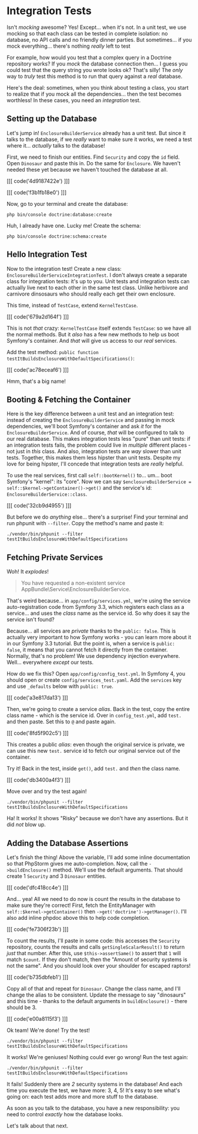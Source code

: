 # Integration Tests

Isn't *mocking* awesome? Yes! Except... when it's not. In a unit test, we use mocking
so that each class can be tested in complete isolation: no database, no API calls
and no friendly dinner parties. But sometimes... if you mock everything... there's
nothing *really* left to test

For example, how would you test that a complex query in a Doctrine repository works?
If you *mock* the database connection then... I guess you could test that the query
string you wrote looks ok? That's silly! The *only* way to *truly* test this method
is to run that query against a *real* database.

Here's the deal: sometimes, when you think about testing a class, you start to
realize that if you mock all the dependencies... then the test becomes worthless!
In these cases, you need an *integration* test.

## Setting up the Database

Let's jump in! `EnclosureBuilderService` already has a unit test. But since it talks
to the database, if we *really* want to make sure it works, we need a test where it...
*actually* talks to the database!

First, we need to finish our entities. Find ``Security`` and copy the ``id`` field.
Open ``Dinosaur`` and paste this in. Do the same for ``Enclosure``. We haven't needed
these yet because we haven't touched the database at all. 

[[[ code('4d9187422e') ]]]

[[[ code('f3b1fb18e0') ]]]

Now, go to your terminal and create the database:

```terminal
php bin/console doctrine:database:create
```

Huh, I already have one. Lucky me! Create the schema:

```terminal
php bin/console doctrine:schema:create
```

## Hello Integration Test

Now to the integration test! Create a new class: `EnclosureBuilderServiceIntegrationTest`.
I don't always create a separate class for integration tests: it's up to you. Unit
tests and integration tests can actually live next to each other in the same test
class. Unlike herbivore and carnivore dinsosaurs who should really each get their
own enclosure.

This time, instead of `TestCase`, extend `KernelTestCase`.

[[[ code('679a2d164f') ]]]

This is not *that* crazy: `KernelTestCase` itself extends `TestCase`: so we have
all the normal methods. But it *also* has a few new methods to help us boot Symfony's
container. And *that* will give us access to our *real* services.

Add the test method: `public function testItBuildsEnclosureWithDefaultSpecifications()`:

[[[ code('ac78eceaf6') ]]]

Hmm, that's a big name!

## Booting & Fetching the Container

Here is the key difference between a unit test and an integration test: instead of
creating the `EnclosureBuilderService` and passing in mock dependencies,
we'll boot Symfony's container and ask *it* for the `EnclosureBuilderService`.
And of course, *that* will be configured to talk to our real database. This makes
integration tests less "pure" than unit tests: if an integration tests fails, the
problem could live in *multiple* different places - not just in *this* class. And
also, integration tests are *way* slower than unit tests. Together, this makes them
less hipster than unit tests. Despite my love for being hipster, I'll concede that
integration tests are *really* helpful.

To use the real services, first call `self::bootKernel()` to... um... boot Symfony's
"kernel": its "core". Now we can say `$enclosureBuilderService = self::$kernel->getContainer()->get()`
and the service's id: `EnclosureBuilderService::class`.

[[[ code('32cb9d4955') ]]]

But before we do *anything* else... there's a surprise! Find your terminal and run
phpunit with `--filter`. Copy the method's name and paste it:

```terminal-silent
./vendor/bin/phpunit --filter testItBuildsEnclosureWithDefaultSpecifications
```

## Fetching Private Services

Woh! It *explodes*!

> You have requested a non-existent service AppBundle\Service\EnclosureBuilderService.

That's weird because... in `app/config/services.yml`, we're using the service
auto-registration code from Symfony 3.3, which registers each class as a service...
and uses the *class* name as the service id. So why does it say the service isn't
found?

Because... all services are *private* thanks to the `public: false`. This is actually
very important to how Symfony works - you can learn more about it in our Symfony 3.3
tutorial. But the point is, when a service is `public: false`, it means that you
cannot fetch it directly from the container. Normally, that's no problem! We use
dependency injection everywhere. Well... everywhere *except* our tests.

How do we fix this? Open `app/config/config_test.yml`. In Symfony 4, you should
open or create `config/services_test.yaml`. Add the `services` key and use `_defaults`
below with `public: true`.

[[[ code('a3e817da13') ]]]

Then, we're going to create a service *alias*. Back in the test, copy the entire
class name - which is the service id. Over in `config_test.yml`, add `test.` and
then paste. Set this to `@` and paste again.

[[[ code('8fd5f902c5') ]]]

This creates a public *alias*: even though the original service is private, we can
use this new `test.` service id to fetch our original service out of the container.

Try it! Back in the test, inside `get()`, add `test.` and *then* the class name.

[[[ code('db3400a4f3') ]]]

Move over and try the test again!

```terminal-silent
./vendor/bin/phpunit --filter testItBuildsEnclosureWithDefaultSpecifications
```

Ha! It works! It shows "Risky" because we don't have any assertions. But it did
*not* blow up.

## Adding the Database Assertions

Let's finish the thing! Above the variable, I'll add some inline documentation so
that PhpStorm gives me auto-completion. Now, call the `->buildEnclosure()` method.
We'll use the default arguments. That should create 1 `Security` and 3 `Dinosaur`
entities.

[[[ code('dfc418cc4e') ]]]

And... yea! All we need to do now is count the results in the database to make sure
they're correct! First, fetch the EntityManager with `self::$kernel->getContainer()`
then `->get('doctrine')->getManager()`. I'll also add inline phpdoc above this to help
code completion.

[[[ code('fe7306f23b') ]]]

To count the results, I'll paste in some code: this accesses the `Security` repository,
counts the results and calls `getSingleScalarResult()` to return *just* that number.
After this, use `$this->assertSame()` to assert that `1` will match `$count`. If
they don't match, then the "Amount of security systems is not the same". And you should
look over your shoulder for escaped raptors!

[[[ code('b735dbfeb1') ]]]

Copy all of that and repeat for `Dinosaur`. Change the class name, and I'll change
the alias to be consistent. Update the message to say "dinosaurs" and this time -
thanks to the default arguments in `buildEnclosure()` - there should be 3.

[[[ code('e00a8115f3') ]]]

Ok team! We're done! Try the test!

```terminal-silent
./vendor/bin/phpunit --filter testItBuildsEnclosureWithDefaultSpecifications
```

It works! We're geniuses! Nothing could ever go wrong! Run the test again:

```terminal-silent
./vendor/bin/phpunit --filter testItBuildsEnclosureWithDefaultSpecifications
```

It fails! Suddenly there are *2* security systems in the database! And each time
you execute the test, we have more: 3, 4, 5! It's easy to see what's going on:
each test adds more and more stuff to the database.

As soon as you talk to the database, you have a new responsibility: you need
to control *exactly* how the database looks.

Let's talk about that next.

